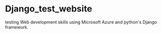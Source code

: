 # Django_test_website

testing Web development skills using Microsoft Azure and python's Django framework.

